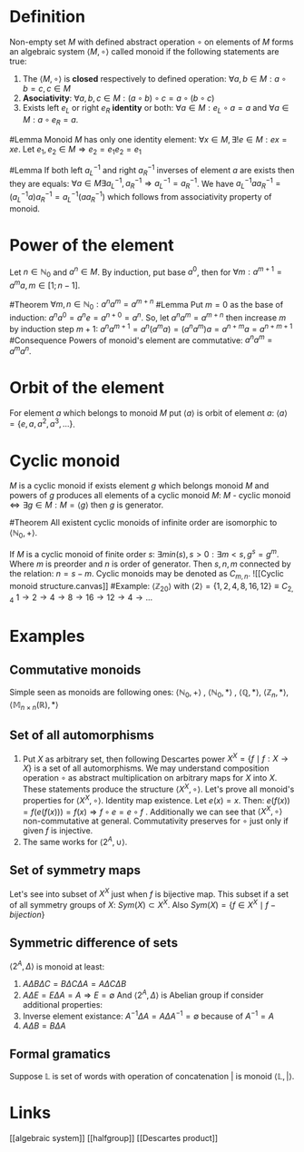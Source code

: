 # Definition
Non-empty set $M$ with defined abstract operation $\circ$ on elements of $M$ forms an algebraic system $\langle M, \circ \rangle$ called monoid if the following statements are true:
1. The $\langle M, \circ \rangle$ is **closed** respectively to defined operation: $\forall a,b \in M: a \circ b = c, c \in M$
2. **Asociativity**: $\forall a,b,c \in M: (a \circ b) \circ c = a \circ (b \circ c)$
3. Exists left $e_L$ or right $e_R$ **identity** or both: $\forall a \in M: e_L \circ a = a$ and $\forall a \in M: a \circ e_R = a$.

#Lemma Monoid $M$ has only one identity element:  $\forall x \in M, \exists! e \in M: ex=xe$. Let $e_1, e_2 \in M \Rightarrow e_2 = e_1e_2 = e_1$

#Lemma If both left $a^{-1}_{L}$ and right $a^{-1}_{R}$ inverses of element $a$ are exists then they are equals: $\forall a \in M \exists a^{-1}_{L}, a^{-1}_{R} \Rightarrow a^{-1}_{L} = a^{-1}_{R}$. We have $a^{-1}_{L} a a^{-1}_{R} = (a^{-1}_{L} a) a^{-1}_{R} = a^{-1}_{L} (a a^{-1}_{R})$ which follows from associativity property of monoid.
# Power of the element
Let $n \in \mathbb{N}_0$ and $a^n \in M$. By induction, put base $a^0$, then for $\forall m: a^{m+1} = a^{m}a, m \in [1; n-1]$.

#Theorem $\forall m,n \in \mathbb{N}_0: a^na^m = a^{m+n}$
#Lemma Put $m=0$ as the base of induction: $a^{n}a^0=a^ne=a^{n+0}=a^n$. So, let $a^na^m = a^{m+n}$ then increase $m$ by induction step $m+1$: $a^{n}a^{m+1} = a^n(a^ma)=(a^na^m)a = a^{n+m}a = a^{n+m+1}$
#Consequence Powers of monoid's element are commutative: $a^n a^m = a^ma^n$.
# Orbit of the element
For element $a$ which belongs to monoid $M$ put $\langle a \rangle$ is orbit of element $a$:  $\langle a \rangle = \{ e, a, a^2, a^3, ... \}$. 
# Cyclic monoid
$M$ is a cyclic monoid if exists element $g$ which belongs monoid $M$ and powers of $g$ produces all elements of a cyclic monoid $M$:
$M$ - cyclic monoid $\Leftrightarrow \exists g \in M: M = \langle g \rangle$ then $g$ is generator.

#Theorem All existent cyclic monoids of infinite order are isomorphic to $\langle \mathbb{N}_0, + \rangle$.

If $M$ is a cyclic monoid of finite order $s$: $\exists min(s), s > 0: \exists m < s, g^s=g^m$. Where $m$ is preorder and $n$ is order of generator. Then $s,n,m$ connected by the relation: $n = s - m$. Cyclic monoids may be denoted as $C_{m,n}$.
![[Cyclic monoid structure.canvas]]
#Example: $\langle \mathbb{Z}_{20} \rangle$ with $\langle 2 \rangle = \{ 1, 2, 4, 8, 16, 12 \} \equiv C_{2,4}$
$1 \to  2 \to 4 \to 8 \to 16 \to 12 \to 4 \to ...$

# Examples
## Commutative monoids
Simple seen as monoids are following ones: $\langle \mathbb{N}_0, + \rangle$ , $\langle \mathbb{N}_0, * \rangle$ , $\langle \mathbb{Q}, * \rangle$, $\langle \mathbb{Z}_{n}, * \rangle$,  $\langle \mathbb{M}_{n \times n}(\mathbb{R}), * \rangle$
## Set of all automorphisms
1. Put $X$ as arbitrary set, then following Descartes power  ${X}^{X} = \{ f \mid f : X \to X \}$ is a set of all automorphisms. We may understand composition operation $\circ$ as abstract multiplication on arbitrary maps for $X$ into $X$. These statements produce the structure $\langle {X}^{X}, \circ \rangle$. Let's prove all monoid's properties for $\langle {X}^{X}, \circ \rangle$. Identity map existence. Let $e(x) = x$. Then: $e(f(x)) = f(e(f(x))) = f(x) \Rightarrow f \circ e = e \circ f$ . Additionally we can see that $\langle {X}^{X}, \circ \rangle$ non-commutative at general. Commutativity preserves for $\circ$ just only if given $f$ is injective.
2. The same works for $\langle 2^A, \cup \rangle$.

## Set of symmetry maps
Let's see into subset of ${X}^{X}$ just when $f$ is bijective map. This subset if a set of all symmetry groups of $X$: $Sym(X) \subset X^X$. Also $Sym(X) = \{ f \in X^X \mid f - bijection \}$

## Symmetric difference of sets
$\langle 2^A, \Delta \rangle$ is monoid at least:
1.  $A \Delta B \Delta C = B \Delta C \Delta A = A \Delta C \Delta B$ 
2. $A \Delta E = E \Delta A = A \Rightarrow E = \emptyset$
And $\langle 2^A, \Delta \rangle$ is Abelian group if consider additional properties:
1. Inverse element existance: $A^{-1} \Delta A = A \Delta A^{-1} = \emptyset$ because of $A^{-1} = A$
2. $A \Delta B = B \Delta A$
## Formal gramatics
Suppose $\mathbb{L}$ is set of words with operation of concatenation $|$ is monoid $\langle \mathbb{L}, | \rangle$. 
# Links
[[algebraic system]]
[[halfgroup]]
[[Descartes product]]